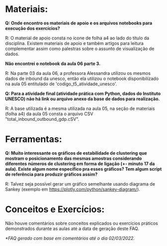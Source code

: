 # **Materiais:**

**Q: Onde encontro os materiais de apoio e os arquivos notebooks para execução dos exercícios?**

R: O material de apoio consta no ícone de folha a4 ao lado do título da disciplina. Existem materiais de apoio e também artigos para leitura complementar assim como palestras sobre o assunto de visualização de dados.

**Não encontrei o notebook da aula 06 parte 3.**

R: Na parte 03 da aula 06, a professora Alessandra utilizou os mesmos dados de inbound da unesco, então ela utilizou o notebook disponibilizado na aula 05 entitulado de 'codigo_t5_atividade_unesco'. 

**Q: Para a atividade final (atividade prática com Python, dados do Instituto UNESCO) não há link ou arquivo anexo da base de dados para realização.**

R: A base utilizada é a mesma utilizada na aula 05, na seção de materiais (folha a4) da aula 05 consta o arquivo CSV "total_inbound_outbound_gdp.cSV". 

# **Ferramentas:**

**Q: Muito interessante os gráficos de estabilidade de clustering que mostram o posicionamento das mesmas amostras considerando diferentes números de clustering em forma de ligação (+- minuto 17 da aula). Existe algum nome específico pra esses gráficos? Tem algum script de referência para produzir gráficos assim?**

R: Talvez seja possível gerar um gráfico semelhante usando diagrama de Sankey (exemplo em https://plotly.com/python/sankey-diagram/).

# **Conceitos e Exercícios:**

Não houve comentários sobre conceitos explicados ou exercícios práticos demonstrados durante as aulas até a data de geração deste FAQ.

_\*FAQ gerado com base em comentários até o dia 02/03/2022._
